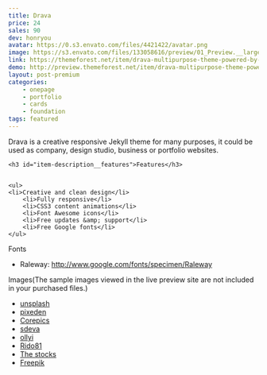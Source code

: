```yaml
---
title: Drava
price: 24
sales: 90
dev: honryou
avatar: https://0.s3.envato.com/files/4421422/avatar.png
image: https://s3.envato.com/files/133058616/preview/01_Preview.__large_preview.jpg
link: https://themeforest.net/item/drava-multipurpose-theme-powered-by-jekyll/11383647
demo: http://preview.themeforest.net/item/drava-multipurpose-theme-powered-by-jekyll/full_screen_preview/11383647
layout: post-premium
categories:
    - onepage
    - portfolio
    - cards
    - foundation
tags: featured
---
```



<div class="user-html"><p>Drava is a creative responsive Jekyll theme for many purposes, it could be used as company, design studio, business or portfolio websites.</p>


	<h3 id="item-description__features">Features</h3>


	<ul>
	<li>Creative and clean design</li>
		<li>Fully responsive</li>
		<li>CSS3 content animations</li>
		<li>Font Awesome icons</li>
		<li>Free updates &amp; support</li>
		<li>Free Google fonts</li>
	</ul>


Fonts
	<ul>
	<li>Raleway: <a href="http://www.google.com/fonts/specimen/Raleway" rel="nofollow">http://www.google.com/fonts/specimen/Raleway</a>
</li>
	</ul>


Images(The sample images viewed in the live preview site are not included in your purchased files.)
	<ul>
	<li><a href="http://unsplash.com" rel="nofollow">unsplash</a></li>
		<li><a href="http://pixeden.com/" rel="nofollow">pixeden</a></li>
		<li><a href="http://photodune.net/item/designer-portrait/833538?WT.ac=category_thumb&amp;WT.seg_1=category_thumb&amp;WT.z_author=Corepics">Corepics</a></li>
		<li><a href="http://photodune.net/item/smile/2063538?WT.ac=category_thumb&amp;WT.seg_1=category_thumb&amp;WT.z_author=sdeva">sdeva</a></li>
		<li><a href="http://photodune.net/item/smiling-woman/3716632?WT.oss_phrase=smile%20woman&amp;WT.oss_rank=15&amp;WT.z_author=ollyi&amp;WT.ac=search_thumb">ollyi</a></li>
		<li><a href="http://photodune.net/item/smiling-man/7203958?WT.oss_phrase=smile%20man&amp;WT.oss_rank=38&amp;WT.z_author=Rido81&amp;WT.ac=search_thumb">Rido81</a></li>
		<li><a href="http://thestocks.im/" rel="nofollow">The stocks</a></li>
		<li><a href="http://www.freepik.com" rel="nofollow">Freepik</a></li>
	</ul></div>